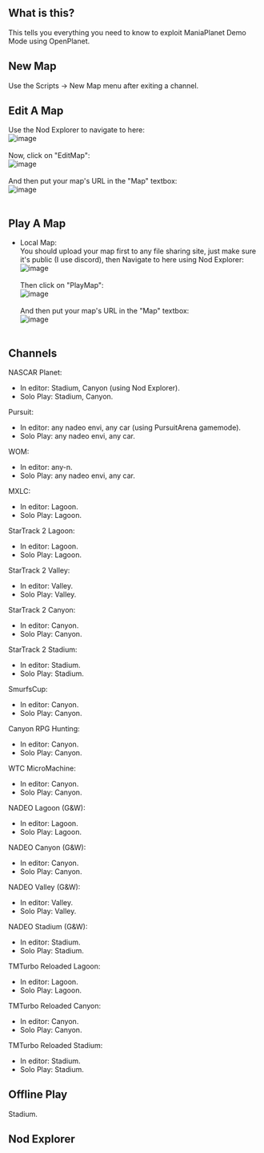 ## What is this?
This tells you everything you need to know to exploit ManiaPlanet Demo Mode using OpenPlanet.

## New Map
Use the Scripts -> New Map menu after exiting a channel.

## Edit A Map
Use the Nod Explorer to navigate to here: <br>
![image](https://user-images.githubusercontent.com/82186696/223221397-a13a30c0-37c1-49bf-817c-1edaea64b5fe.png) <br> <br>
Now, click on "EditMap": <br>
![image](https://user-images.githubusercontent.com/82186696/223221519-a046b3f5-2d4b-4d2c-b005-58036218b62c.png) <br> <br>
And then put your map's URL in the "Map" textbox: <br>
![image](https://user-images.githubusercontent.com/82186696/223221331-186c0bb9-53bf-4afc-b0cb-a8574d946b33.png) <br> <br>

## Play A Map
  - Local Map: <br>
      You should upload your map first to any file sharing site, just make sure it's public (I use discord), then Navigate to here using Nod Explorer: <br>
      ![image](https://user-images.githubusercontent.com/82186696/223221397-a13a30c0-37c1-49bf-817c-1edaea64b5fe.png) <br> <br>
      Then click on "PlayMap": <br> ![image](https://user-images.githubusercontent.com/82186696/223224894-06641b71-2bec-47e2-a7d5-9fb1f0133ab4.png) <br> <br>
      And then put your map's URL in the "Map" textbox: <br> ![image](https://user-images.githubusercontent.com/82186696/223225089-5bf03a8a-0af3-414a-9f8a-4f4fd25d08cd.png) <br> <br>  

## Channels
NASCAR Planet:
  - In editor: Stadium, Canyon (using Nod Explorer).
  - Solo Play: Stadium, Canyon.

Pursuit:
  - In editor: any nadeo envi, any car (using PursuitArena gamemode).
  - Solo Play: any nadeo envi, any car.

WOM:
  - In editor: any-n.
  - Solo Play: any nadeo envi, any car.

MXLC:
  - In editor: Lagoon.
  - Solo Play: Lagoon.

StarTrack 2 Lagoon:
  - In editor: Lagoon.
  - Solo Play: Lagoon.

StarTrack 2 Valley:
  - In editor: Valley.
  - Solo Play: Valley.

StarTrack 2 Canyon:
  - In editor: Canyon.
  - Solo Play: Canyon.

StarTrack 2 Stadium:
  - In editor: Stadium.
  - Solo Play: Stadium.

SmurfsCup:
  - In editor: Canyon.
  - Solo Play: Canyon.

Canyon RPG Hunting:
  - In editor: Canyon.
  - Solo Play: Canyon.

WTC MicroMachine:
  - In editor: Canyon.
  - Solo Play: Canyon.

NADEO Lagoon (G&W):
  - In editor: Lagoon.
  - Solo Play: Lagoon.

NADEO Canyon (G&W):
  - In editor: Canyon.
  - Solo Play: Canyon.
 
NADEO Valley (G&W):
  - In editor: Valley.
  - Solo Play: Valley.

NADEO Stadium (G&W):
  - In editor: Stadium.
  - Solo Play: Stadium.

TMTurbo Reloaded Lagoon:
  - In editor: Lagoon.
  - Solo Play: Lagoon.

TMTurbo Reloaded Canyon:
  - In editor: Canyon.
  - Solo Play: Canyon.

TMTurbo Reloaded Stadium:
  - In editor: Stadium.
  - Solo Play: Stadium.

## Offline Play
Stadium.

## Nod Explorer

